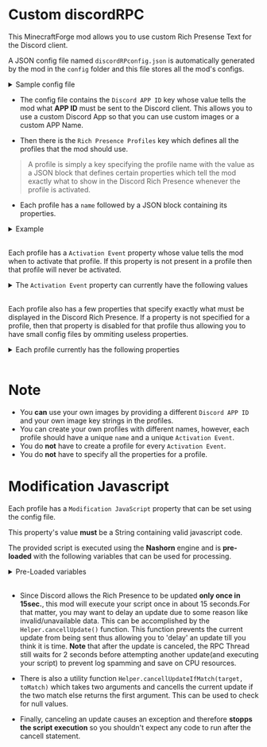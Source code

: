 # Custom discordRPC
This MinecraftForge mod allows you to use custom Rich Presense Text for the Discord client.

A JSON config file named `discordRPconfig.json` is automatically generated by the mod in the `config` folder and this file stores all the mod's configs.

<details>
  <summary>Sample config file</summary>
  <p>
  
```json
{
  "Discord APP ID": "462280508068331522",
  "Rich Presence Profiles": {
    "default": {
      "Activation Event": "JUST_STARTED",
      "Game State": "Just Started",
      "Details": "Waiting for Mod to init.",
      "Start Time Delay": 0,
      "Big Image Key": "juststrtedbig",
      "Big Image Hover Text": "Starting up",
      "Small Image Key": "juststartedsmall",
      "Small Image Hover Text": "Hi",
      "Modification JavaScript": "RichPresence.smallImageText = Helper.getUserName();RichPresence.state += ' Minecraft v'+Helper.cancellUpdateIfMatch(Helper.getMCVERSION(),null);"
    },
    "preInit": {
      "Activation Event": "PRE_INIT",
      "Game State": "Pre-Init.",
      "Details": "Forge Loading in pre-init.",
      "Start Time Delay": 0,
      "Big Image Key": "preinitbig",
      "Big Image Hover Text": "This won't take long",
      "Small Image Key": "preinitsmall",
      "Small Image Hover Text": "pre-init",
      "Modification JavaScript": "RichPresence.smallImageText = Helper.cancellUpdateIfMatch(Helper.getUserName(),null);"
    },
    "init": {
      "Activation Event": "INIT",
      "Game State": "Init.",
      "Details": "Forge Loading in init.",
      "Start Time Delay": 0,
      "Big Image Key": "initbig",
      "Big Image Hover Text": "Working on it",
      "Small Image Key": "initsmall",
      "Small Image Hover Text": "init",
      "Modification JavaScript": "RichPresence.smallImageText = Helper.cancellUpdateIfMatch(Helper.getUserName(),null);"
    },
    "postInit": {
      "Activation Event": "POST_INIT",
      "Game State": "Post-Init.",
      "Details": "Forge Loading in post-init.",
      "Start Time Delay": 0,
      "Big Image Key": "postinitbig",
      "Big Image Hover Text": "Almost there",
      "Small Image Key": "postinitsmall",
      "Small Image Hover Text": "post-init",
      "Modification JavaScript": "RichPresence.smallImageText = Helper.cancellUpdateIfMatch(Helper.getUserName(),null);"
    },
    "mainMenu": {
      "Activation Event": "MAIN_MENU_REACHED",
      "Game State": "In main menu.",
      "Details": "Idle",
      "Start Time Delay": 0,
      "Big Image Key": "mainmenu",
      "Big Image Hover Text": "Surfing the menus",
      "Small Image Key": "mainmenu",
      "Small Image Hover Text": "main-menu",
      "Modification JavaScript": "RichPresence.smallImageText = Helper.cancellUpdateIfMatch(Helper.getUserName(),null);RichPresence.details = ''+Helper.cancellUpdateIfMatch(Helper.getUserName(),null)+' has nothing to do.';"
    },
    "serverAboutToStart": {
      "Activation Event": "SERVER_ABOUT_TO_START",
      "Game State": "Loading Screen",
      "Details": "Loading Single Player Server",
      "Start Time Delay": 0,
      "Big Image Key": "serverabouttostartbig",
      "Big Image Hover Text": "Getting ready to roll",
      "Small Image Key": "serverabouttostartsmall",
      "Small Image Hover Text": "server-about-to-start",
      "Modification JavaScript": "RichPresence.smallImageText = Helper.cancellUpdateIfMatch(Helper.getUserName(),null);RichPresence.details = 'Loading World \\''+Helper.cancellUpdateIfMatch(Helper.getWorldName(),null)+'\\'';"
    },
    "serverStarted": {
      "Activation Event": "SERVER_STARTED",
      "Game State": "In-game",
      "Details": "Playing Single Player",
      "Start Time Delay": 0,
      "Big Image Key": "serverstartedbig",
      "Big Image Hover Text": "Currently causing havoc ;)",
      "Small Image Key": "serverstartedsmall",
      "Small Image Hover Text": "in-game",
      "Modification JavaScript": "RichPresence.smallImageText = Helper.cancellUpdateIfMatch(Helper.getUserName(),null);RichPresence.details = 'In the \\''+Helper.cancellUpdateIfMatch(Helper.getDimensionName(),null)+'\\'';RichPresence.state += '('+Helper.cancellUpdateIfMatch(Helper.getWorldName(),null)+')'"
    }
  }
}
```

</p></details>

* The config file contains the `Discord APP ID` key whose value tells the mod what __APP ID__ must be sent to the Discord client.
This allows you to use a custom Discord App so that you can use custom images or a custom APP Name.

* Then there is the `Rich Presence Profiles` key which defines all the profiles that the mod should use.
> A profile is simply a key specifying the profile name with the value as a JSON block that defines certain properties which tell the mod exactly what to show in the Discord Rich Presence whenever the profile is activated.

* Each profile has a `name` followed by a JSON block containing its properties.
<details>
<summary>Example</summary>
<p>

```json
{
  "Discord APP ID": "462280508068331522",
  "Rich Presence Profiles": {
    "default": {
      "Activation Event": "JUST_STARTED",
      "Game State": "Just Started",
      "Details": "Waiting for Mod to init.",
      "Start Time Delay": 0,
      "Big Image Key": "juststrtedbig",
      "Big Image Hover Text": "Starting up",
      "Small Image Key": "juststartedsmall",
      "Small Image Hover Text": "Hi"
    }
  }
}
```
> The above config file has only one profile named `default` and its `Activation Event` property is set to `JUST_STARTED`.

</p></details>
<br>

Each profile has a `Activation Event` property whose value tells the mod when to activate that profile. 
If this property is not present in a profile then that profile will never be activated. 
<details>
  <summary>The <code>Activation Event</code> property can currently have the following values</summary>
  <p>
  
| Activation Event | Description |
|------------------|-------------|
| JUST_STARTED     | This event occours when the mod is loaded into memory. Currently specifying this activation event has no use since it occours before the config file is read. |
| PRE_INIT         | This event occours when Forge calls the `pre-init` function, i.e during the `pre-init` phase of loading. |
| INIT | This event occours when Forge calls the `init` function, i.e during the `init` phase of loading. |
| POST_INIT | This event occours when Forge calls the `post-init` function, i.e during the `post-init` phase of loading. |
| MAIN_MENU_REACHED | This event occours when the main menu screen is displayed. |
| SERVER_ABOUT_TO_START | This event occours __before__ a __Single-Player__ world starts. |
| SERVER_STARTING | This event occours __while__ a __Single-Player__ world is starting. |
| SERVER_STARTED | This event occours __after__ a __Single-Player__ world has started. |
| SERVER_STOPPING | This event occours __while__ a __Single-Player__ world is stopping. |
| SERVER_STOPPED | This event occours __after__ a __Single-Player__ world has stopped. |

  </p></details>
  <br>
  
  Each profile also has a few properties that specify exactly what must be displayed in the Discord Rich Presence.
  If a property is not specified for a profile, then that property is disabled for that profile thus allowing you to have small config files by ommiting useless properties.
  <details>
  <summary>Each profile currently has the following properties</summary>
  <p>
  
| Property                 | Datatype | Description |
|--------------------------|----------|-------------|
| Activation Event | String | This stores the activation event of this profile, eg: `MAIN_MENU_REACHED`. |
| Game State | String | This is discord's state string. |
| Details | String | This is discord's details string. |
| Party ID | String | This is discord's party ID string. |
| Party Current Size | Integer | This is discord's party size string. |
| Party Max Size | Integer | This is discord's party size max string. |
| Start Timestamp | Long | This is discord's start timestamp string. |
| End Timestamp | Long | This is discord's end timestamp string. |
| Start Time Delay | Long | When this is set, `Start Timestamp` is ignored and discord is given a startTimestamp that is `profileActivationTime + value` where `value` is this field's value. |
| End Time Delay | Long | Similar to `Start Time Delay`. |
| Big Image Key | String | This is discord's large image key string. |
| Big Image Hover Text | String | This is discord's large image text string. |
| Small Image Key | String | This is discord's small image key string. |
| Small Image Hover Text | String | This is discord's small image text string. |
| Modification JavaScript | String | This is the javascript code that is executed before sending an update to Discord. It uses the Nashorn engine therefore you can use the 'load()' function to load custom js files which will allow you to change the js code without restarting the game. See below to know more. |
| Join Secret | String | This is currently unused. |
| Spectate Secret | String | This is currently unused. |

  </p></details>
  <br>
  
  # Note
  * You __can__ use your own images by providing a different `Discord APP ID` and your own image key strings in the profiles.
  * You can create your own profiles with different names, however, each profile should have a unique `name` and a unique `Activation Event`.
  * You do __not__ have to create a profile for every `Activation Event`.
  * You do __not__ have to specify all the properties for a profile.
  
  # Modification Javascript
  Each profile has a `Modification JavaScript` property that can be set using the config file.
  
  This property's value __must__ be a String containing valid javascript code.
  
  The provided script is executed using the __Nashorn__ engine and is __pre-loaded__ with the following variables that can be used for processing.
  
  <details>
  <summary>Pre-Loaded variables</summary>
  <p>

| Variable Name | Data Type | Description |
|---------------|-----------|-------------|
| RichPresence | [`net.arikia.dev.drpc.DiscordRichPresence`](https://github.com/Vatuu/discord-rpc/blob/master/src/main/java/net/arikia/dev/drpc/DiscordRichPresence.java) | This is the `DiscordRichPresence` object that will be passed in the current update to discord and it stores all the information regarding the rich presence. You must change this objects properties to change what is displayed in the rich presence. See [net.arikia.dev.drpc.DiscordRichPresence](https://github.com/Vatuu/discord-rpc/blob/master/src/main/java/net/arikia/dev/drpc/DiscordRichPresence.java)|
| CurrentProfileName | `String` | This is the name of the currently active profile. (Hint: You can use this to make a single js file that behaves differently for different profiles and is executed using the `load()` function) |
| hasProfileChanged | `boolean` | This is a boolean value that is only true when a profile has been changed. __Note__ that after a single execution this value is false even if the RPC update was cancelled using the [ScriptHelper::cancellUpdate()](https://github.com/jaideepheer/MinecraftForge-custom_discordRPC/blob/5f9d87adc33e628df24a4a808ca45aa157231018/src/main/java/jdmcmods/custom_discordrpc/ScriptEngine/modScriptEngine.java#L170). |
| log | org.apache.logging.log4j.Logger::info | This is the logger function used to print output to the log. Just send it an object ant it'll print it to the log. For eg: log('hello') |
| Helper | [`ScriptHelper`](https://github.com/jaideepheer/MinecraftForge-custom_discordRPC/blob/5f9d87adc33e628df24a4a808ca45aa157231018/src/main/java/jdmcmods/custom_discordrpc/ScriptEngine/modScriptEngine.java#L157) | This is perhaps the most usefull variable. It is a custom wrapper object that provides various functions to get data from Minecraft during script execution. For eg. one of its functions is `Helper.getUserName()` which returns a `String`. <br>Eg: `log(Helper.getMCVERSION())` prints the Minecraft version to the log.<br><br> See the [`ScriptHelper`](https://github.com/jaideepheer/MinecraftForge-custom_discordRPC/blob/5f9d87adc33e628df24a4a808ca45aa157231018/src/main/java/jdmcmods/custom_discordrpc/ScriptEngine/modScriptEngine.java#L157) class's doccumentation to know more. |

  </p></details>
<br>

* Since Discord allows the Rich Presence to be updated __only once in 15sec.__, this mod will execute your script once in about 15 seconds.For that matter, you may want to delay an update due to some reason like invalid/unavailable data. This can be accomplished by the `Helper.cancellUpdate()` function. This function prevents the current update from being sent thus allowing you to 'delay' an update till you think it is time. __Note__ that after the update is canceled, the RPC Thread still waits for 2 seconds before attempting another update(and executing your script) to prevent log spamming and save on CPU resources.

* There is also a utility function `Helper.cancellUpdateIfMatch(target, toMatch)` which takes two arguments and cancells the current update if the two match else returns the first argument. This can be used to check for null values.

* Finally, canceling an update causes an exception and therefore __stopps the script execution__ so you shouldn't expect any code to run after the cancell statement.
